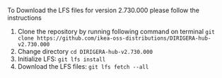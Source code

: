 To Download the LFS files for version 2.730.000 please follow the instructions

1. Clone the repository by running following command on terminal `git clone https://github.com/ikea-oss-distributions/DIRIGERA-hub-v2.730.000`
2. Change directory `cd DIRIGERA-hub-v2.730.000`
3. Initialize LFS: `git lfs install`
4. Download the LFS files: `git lfs fetch --all`
